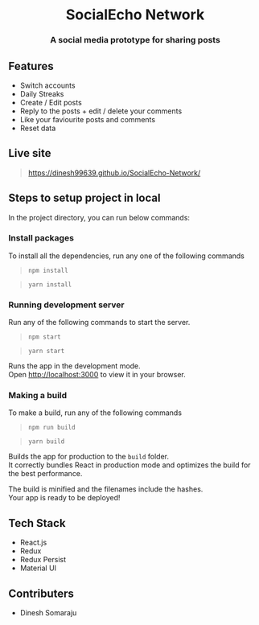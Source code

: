 <h1 align="center">SocialEcho Network</h1>
<h3 align="center">A social media prototype for sharing posts</h3>

## Features

- Switch accounts
- Daily Streaks
- Create / Edit posts
- Reply to the posts + edit / delete your comments
- Like your faviourite posts and comments
- Reset data

## Live site

> https://dinesh99639.github.io/SocialEcho-Network/

## Steps to setup project in local

In the project directory, you can run below commands:

### Install packages

To install all the dependencies, run any one of the following commands

> `npm install`

> `yarn install`

### Running development server

Run any of the following commands to start the server.

> `npm start`

> `yarn start`

Runs the app in the development mode.\
Open [http://localhost:3000](http://localhost:3000) to view it in your browser.

### Making a build

To make a build, run any of the following commands

> `npm run build`

> `yarn build`

Builds the app for production to the `build` folder.\
It correctly bundles React in production mode and optimizes the build for the best performance.

The build is minified and the filenames include the hashes.\
Your app is ready to be deployed!

## Tech Stack

- React.js
- Redux
- Redux Persist
- Material UI

## Contributers

- Dinesh Somaraju
